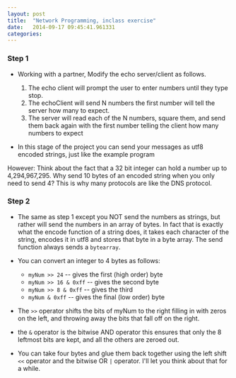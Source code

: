 ```yaml
---
layout: post
title:  "Network Programming, inclass exercise"
date:   2014-09-17 09:45:41.961331
categories:
---
```


### Step 1

* Working with a partner, Modify the echo server/client as follows.

  1.  The echo client will prompt the user to enter numbers until they type stop.
  2.  The echoClient will send N numbers the first number will tell the server how many to expect.
  3.  The server will read each of the N numbers, square them, and send them back again with the  first number telling the client how many numbers to expect

 * In this stage of the project you can send your messages as utf8 encoded strings, just like the example program

However:  Think about the fact that a 32 bit integer can hold a number up to 4,294,967,295.  Why send 10 bytes of an encoded string when you only need to send 4?  This is why many protocols are like the DNS protocol.

### Step 2

* The same as step 1 except you NOT send the numbers as strings, but rather will send the numbers in an array of bytes.  In fact that is exactly what the encode function of a string does, it takes each character of the string, encodes it in utf8 and stores that byte in a byte array.  The send function always sends a ``bytearray``.

* You can convert an integer to 4 bytes as follows:

  * ``myNum >> 24``     -- gives the first (high order) byte
  * ``myNum >> 16 & 0xff``  -- gives the second byte
  * ``myNum >> 8 & 0xff`` -- gives the third
  * ``myNum & 0xff``  -- gives the final (low order) byte

* The ``>>`` operator shifts the bits of myNum to the right filling in with zeros on the left, and throwing away the bits that fall off on the right.

* the ``&`` operator is the bitwise AND operator this ensures that only the 8 leftmost bits are kept, and all the others are zeroed out.

* You can take four bytes and glue them back together using the left shift ``<<`` operator and the bitwise OR ``|`` operator.  I'll let you think about that for a while.
